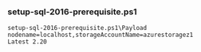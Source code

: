 

### setup-sql-2016-prerequisite.ps1

````
setup-sql-2016-prerequisite.ps1\Payload
nodename=localhost,storageAccountName=azurestoragez1
Latest 2.20
````
